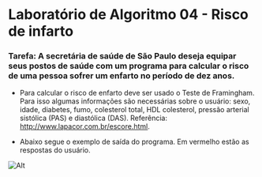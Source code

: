 # Laboratório de Algoritmo 04 - Risco de infarto

### Tarefa: A secretária de saúde de São Paulo deseja equipar seus postos de saúde com um programa para calcular o risco de uma pessoa sofrer um enfarto no período de dez anos.

 * Para calcular o risco de enfarto deve ser usado o Teste de Framingham. Para isso algumas informações são necessárias sobre o usuário: sexo, idade, diabetes, fumo, colesterol total, HDL colesterol, pressão arterial sistólica (PAS) e diastólica (DAS). Referência: http://www.lapacor.com.br/escore.html.

* Abaixo segue o exemplo de saída do programa. Em   vermelho estão as respostas do usuário.

![Alt](https://cdn.discordapp.com/attachments/812816331824168963/908492690080014356/risco_de_infarto.png)
